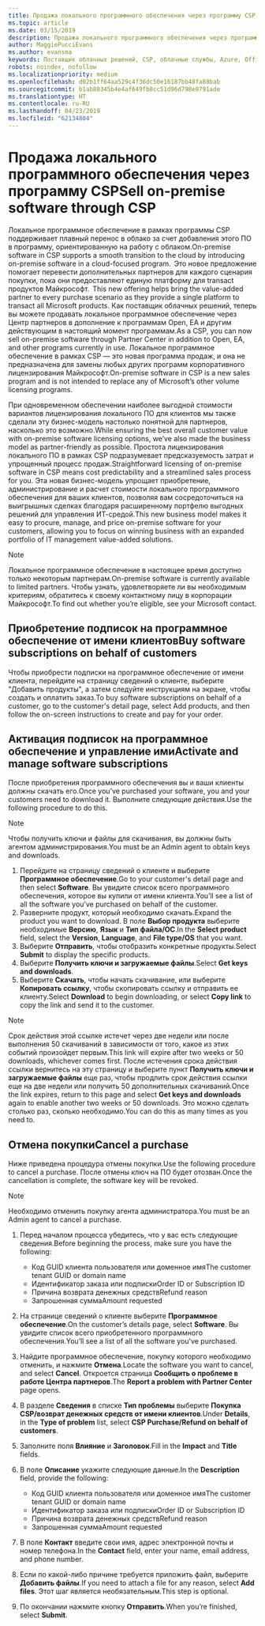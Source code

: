 ```yaml
---
title: Продажа локального программного обеспечения через программу CSP | Центр партнеров
ms.topic: article
ms.date: 03/15/2019
description: Продажа локального программного обеспечения через программу CSP.
author: MaggiePucciEvans
ms.author: evansma
keywords: Поставщик облачных решений, CSP, облачные службы, Azure, Office 365, Dynamics, партнер CSP, продажа в CSP, прямой партнер, прямой партнер CSP, непрямой торговый посредник CSP, прямой CSP, непрямой CSP, прямая модель, непрямая модель, непрямой торговый посредник, непрямой поставщик, поставщик, дистрибьютор, программа cloud solution provider
robots: noindex, nofollow
ms.localizationpriority: medium
ms.openlocfilehash: d02b1ff64aa529c4f36dc50e16187bb48fa88bab
ms.sourcegitcommit: b1ab80345b4e4af649fb8cc51d96d798e0791ade
ms.translationtype: HT
ms.contentlocale: ru-RU
ms.lasthandoff: 04/23/2019
ms.locfileid: "62134804"
---
```

# <a name="sell-on-premise-software-through-csp"></a><span data-ttu-id="636c3-104">Продажа локального программного обеспечения через программу CSP</span><span class="sxs-lookup"><span data-stu-id="636c3-104">Sell on-premise software through CSP</span></span>

<span data-ttu-id="636c3-105">Локальное программное обеспечение в рамках программы CSP поддерживает плавный перенос в облако за счет добавления этого ПО в программу, ориентированную на работу с облаком.</span><span class="sxs-lookup"><span data-stu-id="636c3-105">On-premise software in CSP supports a smooth transition to the cloud by introducing on-premise software in a cloud-focused program.</span></span><span data-ttu-id="636c3-106">  Это новое предложение помогает перевести дополнительных партнеров для каждого сценария покупки, пока они предоставляют единую платформу для transact продуктов Майкрософт.</span><span class="sxs-lookup"><span data-stu-id="636c3-106">  This new offering helps bring the value-added partner to every purchase scenario as they provide a single platform to transact all Microsoft products.</span></span> <span data-ttu-id="636c3-107">Как поставщик облачных решений, теперь вы можете продавать локальное программное обеспечение через Центр партнеров в дополнение к программам Open, EA и другим действующим в настоящий момент программам.</span><span class="sxs-lookup"><span data-stu-id="636c3-107">As a CSP, you can now sell on-premise software through Partner Center in addition to Open, EA, and other programs currently in use.</span></span> <span data-ttu-id="636c3-108">Локальное программное обеспечение в рамках CSP — это новая программа продаж, и она не предназначена для замены любых других программ корпоративного лицензирования Майкрософт.</span><span class="sxs-lookup"><span data-stu-id="636c3-108">On-premise software in CSP is a new sales program and is not intended to replace any of Microsoft’s other volume licensing programs.</span></span> 
 
<span data-ttu-id="636c3-109">При одновременном обеспечении наиболее выгодной стоимости вариантов лицензирования локального ПО для клиентов мы также сделали эту бизнес-модель настолько понятной для партнеров, насколько это возможно.</span><span class="sxs-lookup"><span data-stu-id="636c3-109">While ensuring the best overall customer value with on-premise software licensing options, we’ve also made the business model as partner-friendly as possible.</span></span> <span data-ttu-id="636c3-110">Простота лицензирования локального ПО в рамках CSP подразумевает предсказуемость затрат и упрощенный процесс продаж.</span><span class="sxs-lookup"><span data-stu-id="636c3-110">Straightforward licensing of on-premise software in CSP means cost predictability and a streamlined sales process for you.</span></span> <span data-ttu-id="636c3-111">Эта новая бизнес-модель упрощает приобретение, администрирование и расчет стоимости локального программного обеспечения для ваших клиентов, позволяя вам сосредоточиться на выигрышных сделках благодаря расширенному портфелю выгодных решений для управления ИТ-средой.</span><span class="sxs-lookup"><span data-stu-id="636c3-111">This new business model makes it easy to procure, manage, and price on-premise software for your customers, allowing you to focus on winning business with an expanded portfolio of IT management value-added solutions.</span></span> 

>[!NOTE]
><span data-ttu-id="636c3-112">Локальное программное обеспечение в настоящее время доступно только некоторым партнерам.</span><span class="sxs-lookup"><span data-stu-id="636c3-112">On-premise software is currently available to limited partners.</span></span> <span data-ttu-id="636c3-113">Чтобы узнать, удовлетворяете ли вы необходимым критериям, обратитесь к своему контактному лицу в корпорации Майкрософт.</span><span class="sxs-lookup"><span data-stu-id="636c3-113">To find out whether you’re eligible, see your Microsoft contact.</span></span> 


## <a name="buy-software-subscriptions-on-behalf-of-customers"></a><span data-ttu-id="636c3-114">Приобретение подписок на программное обеспечение от имени клиентов</span><span class="sxs-lookup"><span data-stu-id="636c3-114">Buy software subscriptions on behalf of customers</span></span>

<span data-ttu-id="636c3-115">Чтобы приобрести подписки на программное обеспечение от имени клиента, перейдите на страницу сведений о клиенте, выберите "Добавить продукты", а затем следуйте инструкциям на экране, чтобы создать и оплатить заказ.</span><span class="sxs-lookup"><span data-stu-id="636c3-115">To buy software subscriptions on behalf of a customer, go to the customer's detail page, select Add products, and then follow the on-screen instructions to create and pay for your order.</span></span>

## <a name="activate-and-manage-software-subscriptions"></a><span data-ttu-id="636c3-116">Активация подписок на программное обеспечение и управление ими</span><span class="sxs-lookup"><span data-stu-id="636c3-116">Activate and manage software subscriptions</span></span>

<span data-ttu-id="636c3-117">После приобретения программного обеспечения вы и ваши клиенты должны скачать его.</span><span class="sxs-lookup"><span data-stu-id="636c3-117">Once you’ve purchased your software, you and your customers need to download it.</span></span> <span data-ttu-id="636c3-118">Выполните следующие действия.</span><span class="sxs-lookup"><span data-stu-id="636c3-118">Use the following procedure to do this.</span></span> 

>[!NOTE]
><span data-ttu-id="636c3-119">Чтобы получить ключи и файлы для скачивания, вы должны быть агентом администрирования.</span><span class="sxs-lookup"><span data-stu-id="636c3-119">You must be an Admin agent to obtain keys and downloads.</span></span> 

1. <span data-ttu-id="636c3-120">Перейдите на страницу сведений о клиенте и выберите **Программное обеспечение**.</span><span class="sxs-lookup"><span data-stu-id="636c3-120">Go to your customer's detail page and then select **Software**.</span></span> <span data-ttu-id="636c3-121">Вы увидите список всего программного обеспечения, которое вы купили от имени клиента.</span><span class="sxs-lookup"><span data-stu-id="636c3-121">You’ll see a list of all the software you’ve purchased on behalf of the customer.</span></span> 
2.  <span data-ttu-id="636c3-122">Разверните продукт, который необходимо скачать.</span><span class="sxs-lookup"><span data-stu-id="636c3-122">Expand the product you want to download.</span></span> <span data-ttu-id="636c3-123">В поле **Выбор продукта** выберите необходимые **Версию**, **Язык** и **Тип файла/ОС**.</span><span class="sxs-lookup"><span data-stu-id="636c3-123">In the **Select product** field, select the **Version**, **Language**, and **File type/OS** that you want.</span></span> 
3.  <span data-ttu-id="636c3-124">Выберите **Отправить**, чтобы отобразить конкретные продукты.</span><span class="sxs-lookup"><span data-stu-id="636c3-124">Select **Submit** to display the specific products.</span></span> 
4.  <span data-ttu-id="636c3-125">Выберите **Получить ключи и загружаемые файлы**.</span><span class="sxs-lookup"><span data-stu-id="636c3-125">Select **Get keys and downloads**.</span></span> 
5.  <span data-ttu-id="636c3-126">Выберите **Скачать**, чтобы начать скачивание, или выберите **Копировать ссылку**, чтобы скопировать ссылку и отправить ее клиенту.</span><span class="sxs-lookup"><span data-stu-id="636c3-126">Select **Download** to begin downloading, or select **Copy link** to copy the link and send it to the customer.</span></span> 

>[!NOTE]
><span data-ttu-id="636c3-127">Срок действия этой ссылке истечет через две недели или после выполнения 50 скачиваний в зависимости от того, какое из этих событий произойдет первым.</span><span class="sxs-lookup"><span data-stu-id="636c3-127">This link will expire after two weeks or 50 downloads, whichever comes first.</span></span> <span data-ttu-id="636c3-128">После истечения срока действия ссылки вернитесь на эту страницу и выберите пункт **Получить ключи и загружаемые файлы** еще раз, чтобы продлить срок действия ссылки еще на две недели или получить 50 дополнительных скачиваний.</span><span class="sxs-lookup"><span data-stu-id="636c3-128">Once the link expires, return to this page and select **Get keys and downloads** again to enable another two weeks or 50 downloads.</span></span> <span data-ttu-id="636c3-129">Это можно сделать столько раз, сколько необходимо.</span><span class="sxs-lookup"><span data-stu-id="636c3-129">You can do this as many times as you need to.</span></span> 


## <a name="cancel-a-purchase"></a><span data-ttu-id="636c3-130">Отмена покупки</span><span class="sxs-lookup"><span data-stu-id="636c3-130">Cancel a purchase</span></span>
<span data-ttu-id="636c3-131">Ниже приведена процедура отмены покупки.</span><span class="sxs-lookup"><span data-stu-id="636c3-131">Use the following procedure to cancel a purchase.</span></span> <span data-ttu-id="636c3-132">После отмены ключ на ПО будет отозван.</span><span class="sxs-lookup"><span data-stu-id="636c3-132">Once the cancellation is complete, the software key will be revoked.</span></span> 

>[!NOTE]
><span data-ttu-id="636c3-133">Необходимо отменить покупку агента администратора.</span><span class="sxs-lookup"><span data-stu-id="636c3-133">You must be an Admin agent to cancel a purchase.</span></span> 

1.  <span data-ttu-id="636c3-134">Перед началом процесса убедитесь, что у вас есть следующие сведения.</span><span class="sxs-lookup"><span data-stu-id="636c3-134">Before beginning the process, make sure you have the following:</span></span> 
    -   <span data-ttu-id="636c3-135">Код GUID клиента пользователя или доменное имя</span><span class="sxs-lookup"><span data-stu-id="636c3-135">The customer tenant GUID or domain name</span></span>
    -   <span data-ttu-id="636c3-136">Идентификатор заказа или подписки</span><span class="sxs-lookup"><span data-stu-id="636c3-136">Order ID or Subscription ID</span></span>
    -   <span data-ttu-id="636c3-137">Причина возврата денежных средств</span><span class="sxs-lookup"><span data-stu-id="636c3-137">Refund reason</span></span>
    -   <span data-ttu-id="636c3-138">Запрошенная сумма</span><span class="sxs-lookup"><span data-stu-id="636c3-138">Amount requested</span></span>

2.  <span data-ttu-id="636c3-139">На странице сведений о клиенте выберите **Программное обеспечение**.</span><span class="sxs-lookup"><span data-stu-id="636c3-139">On the customer’s details page, select **Software**.</span></span> <span data-ttu-id="636c3-140">Вы увидите список всего приобретенного программного обеспечения.</span><span class="sxs-lookup"><span data-stu-id="636c3-140">You’ll see a list of all the software you’ve purchased.</span></span> 

3.  <span data-ttu-id="636c3-141">Найдите программное обеспечение, покупку которого необходимо отменить, и нажмите **Отмена**.</span><span class="sxs-lookup"><span data-stu-id="636c3-141">Locate the software you want to cancel, and select **Cancel**.</span></span> <span data-ttu-id="636c3-142">Откроется страница **Сообщить о проблеме в работе Центра партнеров**.</span><span class="sxs-lookup"><span data-stu-id="636c3-142">The **Report a problem with Partner Center** page opens.</span></span> 

4.  <span data-ttu-id="636c3-143">В разделе **Сведения** в списке **Тип проблемы** выберите **Покупка CSP/возврат денежных средств от имени клиентов**.</span><span class="sxs-lookup"><span data-stu-id="636c3-143">Under **Details**, in the **Type of problem** list, select **CSP Purchase/Refund on behalf of customers**.</span></span>

5.  <span data-ttu-id="636c3-144">Заполните поля **Влияние** и **Заголовок**.</span><span class="sxs-lookup"><span data-stu-id="636c3-144">Fill in the **Impact** and **Title** fields.</span></span> 

6.  <span data-ttu-id="636c3-145">В поле **Описание** укажите следующие данные.</span><span class="sxs-lookup"><span data-stu-id="636c3-145">In the **Description** field, provide the following:</span></span> 
    -   <span data-ttu-id="636c3-146">Код GUID клиента пользователя или доменное имя</span><span class="sxs-lookup"><span data-stu-id="636c3-146">The customer tenant GUID or domain name</span></span>
    -   <span data-ttu-id="636c3-147">Идентификатор заказа или подписки</span><span class="sxs-lookup"><span data-stu-id="636c3-147">Order ID or Subscription ID</span></span>
    -   <span data-ttu-id="636c3-148">Причина возврата денежных средств</span><span class="sxs-lookup"><span data-stu-id="636c3-148">Refund reason</span></span>
    -   <span data-ttu-id="636c3-149">Запрошенная сумма</span><span class="sxs-lookup"><span data-stu-id="636c3-149">Amount requested</span></span>

7.  <span data-ttu-id="636c3-150">В поле **Контакт** введите свои имя, адрес электронной почты и номер телефона.</span><span class="sxs-lookup"><span data-stu-id="636c3-150">In the **Contact** field, enter your name, email address, and phone number.</span></span> 

8.  <span data-ttu-id="636c3-151">Если по какой-либо причине требуется приложить файл, выберите **Добавить файлы**.</span><span class="sxs-lookup"><span data-stu-id="636c3-151">If you need to attach a file for any reason, select **Add files**.</span></span> <span data-ttu-id="636c3-152">Этот шаг является необязательным.</span><span class="sxs-lookup"><span data-stu-id="636c3-152">This step is optional.</span></span> 

9.  <span data-ttu-id="636c3-153">По окончании нажмите кнопку **Отправить**.</span><span class="sxs-lookup"><span data-stu-id="636c3-153">When you’re finished, select **Submit**.</span></span>